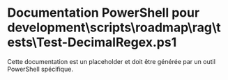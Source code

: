 # Documentation PowerShell pour development\scripts\roadmap\rag\tests\Test-DecimalRegex.ps1

Cette documentation est un placeholder et doit être générée par un outil PowerShell spécifique.
